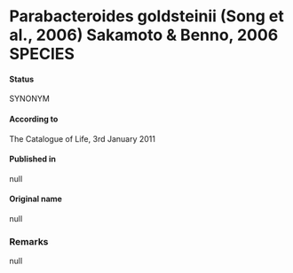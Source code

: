 Parabacteroides goldsteinii (Song et al., 2006) Sakamoto & Benno, 2006 SPECIES
=======

#### Status
SYNONYM

#### According to
The Catalogue of Life, 3rd January 2011

#### Published in
null

#### Original name
null

### Remarks
null